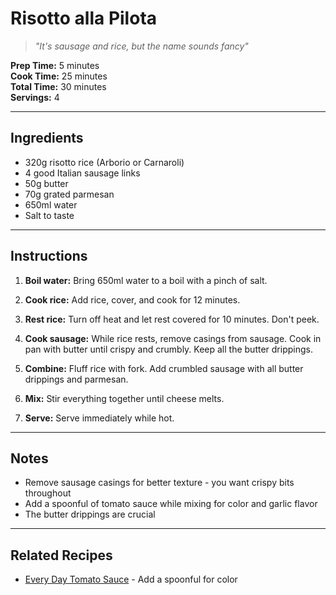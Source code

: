 # Risotto alla Pilota
> *"It's sausage and rice, but the name sounds fancy"*

**Prep Time:** 5 minutes  
**Cook Time:** 25 minutes  
**Total Time:** 30 minutes  
**Servings:** 4

---

## Ingredients
- 320g risotto rice (Arborio or Carnaroli)
- 4 good Italian sausage links
- 50g butter
- 70g grated parmesan
- 650ml water
- Salt to taste

---

## Instructions
1. **Boil water:** Bring 650ml water to a boil with a pinch of salt.

2. **Cook rice:** Add rice, cover, and cook for 12 minutes.

3. **Rest rice:** Turn off heat and let rest covered for 10 minutes. Don't peek.

4. **Cook sausage:** While rice rests, remove casings from sausage. Cook in pan with butter until crispy and crumbly. Keep all the butter drippings.

5. **Combine:** Fluff rice with fork. Add crumbled sausage with all butter drippings and parmesan.

6. **Mix:** Stir everything together until cheese melts.

7. **Serve:** Serve immediately while hot.

---

## Notes

- Remove sausage casings for better texture - you want crispy bits throughout
- Add a spoonful of tomato sauce while mixing for color and garlic flavor
- The butter drippings are crucial

---

## Related Recipes
- [Every Day Tomato Sauce](../sauces-rubs/every-day-tomato-sauce.md) - Add a spoonful for color
